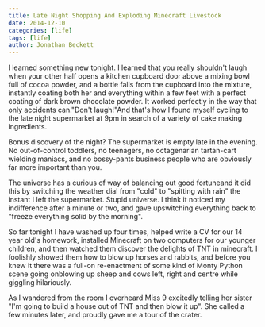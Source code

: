 ```yaml
---
title: Late Night Shopping And Exploding Minecraft Livestock
date: 2014-12-10
categories: [life]
tags: [life]
author: Jonathan Beckett
---
```


I learned something new tonight. I learned that you really shouldn't laugh when your other half opens a kitchen cupboard door above a mixing bowl full of cocoa powder, and a bottle falls from the cupboard into the mixture, instantly coating both her and everything within a few feet with a perfect coating of dark brown chocolate powder. It worked perfectly in the way that only accidents can."Don't laugh!"And that's how I found myself cycling to the late night supermarket at 9pm in search of a variety of cake making ingredients.

Bonus discovery of the night? The supermarket is empty late in the evening. No out-of-control toddlers, no teenagers, no octagenarian tartan-cart wielding maniacs, and no bossy-pants business people who are obviously far more important than you.

The universe has a curious of way of balancing out good fortuneand it did this by switching the weather dial from "cold" to "spitting with rain" the instant I left the supermarket. Stupid universe. I think it noticed my indifference after a minute or two, and gave upswitching everything back to "freeze everything solid by the morning".

So far tonight I have washed up four times, helped write a CV for our 14 year old's homework, installed Minecraft on two computers for our younger children, and then watched them discover the delights of TNT in minecraft. I foolishly showed them how to blow up horses and rabbits, and before you knew it there was a full-on re-enactment of some kind of Monty Python scene going onblowing up sheep and cows left, right and centre while giggling hilariously.

As I wandered from the room I overheard Miss 9 excitedly telling her sister "I'm going to build a house out of TNT and then blow it up". She called a few minutes later, and proudly gave me a tour of the crater.